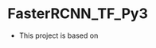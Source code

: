 # FasterRCNN_TF_Py3
- This project is based on [](https://github.com/dBeker/Faster-RCNN-TensorFlow-Python3.5)
